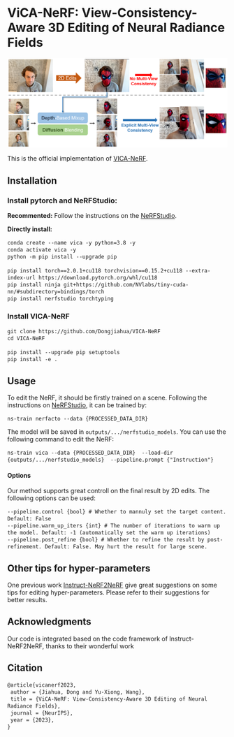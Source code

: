 
# ViCA-NeRF: View-Consistency-Aware 3D Editing of Neural Radiance Fields
<img src="./assets/teaser.png">

This is the official implementation of [VICA-NeRF](https://openreview.net/pdf?id=Pk49a9snPe).
## Installation
### Install pytorch and NeRFStudio:
**Recommented:** Follow the instructions on the [NeRFStudio](https://docs.nerf.studio/en/latest/quickstart/installation.html#dependencies).

**Directly install:**
```
conda create --name vica -y python=3.8 -y
conda activate vica -y
python -m pip install --upgrade pip

pip install torch==2.0.1+cu118 torchvision==0.15.2+cu118 --extra-index-url https://download.pytorch.org/whl/cu118 
pip install ninja git+https://github.com/NVlabs/tiny-cuda-nn/#subdirectory=bindings/torch
pip install nerfstudio torchtyping
```

### Install VICA-NeRF
```
git clone https://github.com/Dongjiahua/VICA-NeRF
cd VICA-NeRF

pip install --upgrade pip setuptools
pip install -e .
```

## Usage
To edit the NeRF, it should be firstly trained on a scene. Following the instructions on [NeRFStudio](https://docs.nerf.studio/en/latest/quickstart/installation.html#dependencies), it can be trained by:
```
ns-train nerfacto --data {PROCESSED_DATA_DIR}
```
The model will be saved in `outputs/.../nerfstudio_models`. You can use the following command to edit the NeRF:
```
ns-train vica --data {PROCESSED_DATA_DIR}  --load-dir {outputs/.../nerfstudio_models}  --pipeline.prompt {"Instruction"}
```

#### Options
Our method supports great controll on the final result by 2D edits. The following options can be used:
```
--pipeline.control {bool} # Whether to mannuly set the target content. Default: False
--pipeline.warm_up_iters {int} # The number of iterations to warm up the model. Default: -1 (automatically set the warm up iterations)
--pipeline.post_refine {bool} # Whether to refine the result by post-refinement. Default: False. May hurt the result for large scene.
```

## Other tips for hyper-parameters
One previous work [Instruct-NeRF2NeRF](https://github.com/ayaanzhaque/instruct-nerf2nerf?tab=readme-ov-file#training-notes) give great suggestions on some tips for editing hyper-parameters. Please refer to their suggestions for better results.

## Acknowledgments
Our code is integrated based on the code framework of Instruct-NeRF2NeRF, thanks to their wonderful work

## Citation
```
@article{vicanerf2023,
 author = {Jiahua, Dong and Yu-Xiong, Wang},
 title = {ViCA-NeRF: View-Consistency-Aware 3D Editing of Neural Radiance Fields},
 journal = {NeurIPS},
 year = {2023},
} 
```
